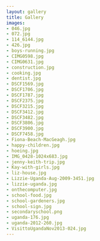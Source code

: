 ```yaml
---
layout: gallery
title: Gallery
images:
- 046.jpg
- 072.jpg
- 114_6144.jpg
- 426.jpg
- boys-running.jpg
- CIMG0598.jpg
- CIMG0631.jpg
- construction.jpg
- cooking.jpg
- dentist.jpg
- DSCF1569.jpg
- DSCF1706.jpg
- DSCF1787.jpg
- DSCF2375.jpg
- DSCF3215.jpg
- DSCF3412.jpg
- DSCF3482.jpg
- DSCF3806.jpg
- DSCF3900.jpg
- DSCF7458.jpg
- Fiona-Beach-MacGeagh.jpg
- happy-children.jpg
- hoeing.jpg
- IMG_0428-1024x683.jpg
- jenny-keith-trip.jpg
- Kay-with-girls.jpg
- liz-house.jpg
- Lizzie-Uganda-Aug-2009-3451.jpg
- lizzie-uganda.jpg
- onthecomputer.jpg
- school-food.jpg
- school-gardeners.jpg
- school-sign.jpg
- secondaryschool.png
- uganda-176.jpg
- uganda-2012-260.jpg
- VisittoUgandaNov2013-024.jpg
---
```

